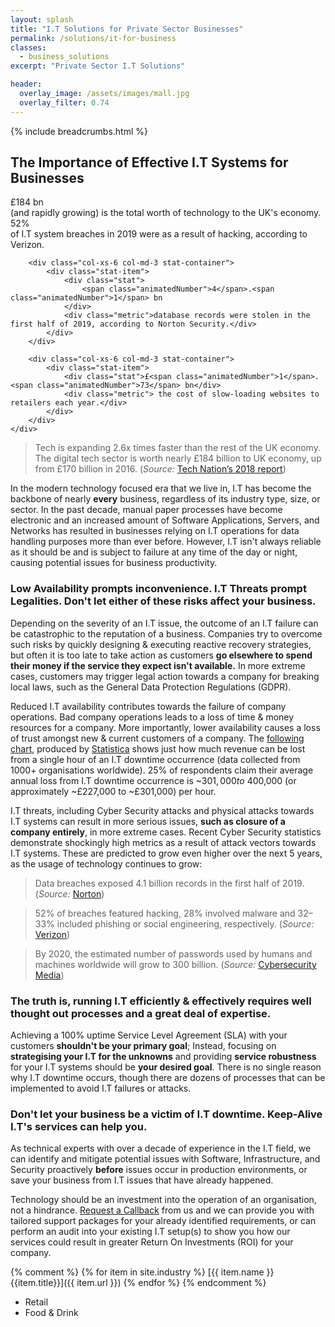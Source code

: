 ```yaml
---
layout: splash
title: "I.T Solutions for Private Sector Businesses"
permalink: /solutions/it-for-business
classes:
  - business_solutions
excerpt: "Private Sector I.T Solutions"

header:
  overlay_image: /assets/images/mall.jpg
  overlay_filter: 0.74
---
```


{% include breadcrumbs.html %}

## The Importance of Effective I.T Systems for Businesses
<section id="metrics" data-aos="fade-zoom-in" data-aos-offset="200" data-aos-easing="ease-in-sine" data-aos-duration="600" data-aos-once="true">
    <div class="row">
        <div class="col-xs-6 col-md-3 stat-container">
            <div class="stat-item">
                <div class="stat">
                    £<span class="animatedNumber">184</span> bn
                </div>
                <div class="metric">
                    (and rapidly growing) is the total worth of technology to the UK's economy.</div>
            </div>
        </div>
        <div class="col-xs-6 col-md-3 stat-container">
            <div class="stat-item">
                <div class="stat"><span class="animatedNumber">52</span>%</div>
                <div class="metric">of I.T system breaches in 2019 were as a result of hacking, according to Verizon.</div>
            </div>
        </div>

        <div class="col-xs-6 col-md-3 stat-container">
            <div class="stat-item">
                <div class="stat">
                    <span class="animatedNumber">4</span>.<span class="animatedNumber">1</span> bn
                </div>
                <div class="metric">database records were stolen in the first half of 2019, according to Norton Security.</div>
            </div>
        </div>

        <div class="col-xs-6 col-md-3 stat-container">
            <div class="stat-item">
                <div class="stat">£<span class="animatedNumber">1</span>.<span class="animatedNumber">73</span> bn</div>
                <div class="metric"> the cost of slow-loading websites to retailers each year.</div>
            </div>
        </div>
    </div>
</section>

> Tech is expanding 2.6x times faster than the rest of the UK economy. The digital tech sector is worth nearly £184 billion to UK economy, up from £170 billion in 2016. (*Source:* <a href="https://technation.io/" target="_blank">Tech Nation’s 2018 report</a>)

In the modern technology focused era that we live in, I.T has become the backbone of nearly **every** business, regardless of its industry type, size, or sector. In the past decade, manual paper processes have become electronic and an increased amount of Software Applications, Servers, and Networks has resulted in businesses relying on I.T operations for data handling purposes more than ever before. However, I.T isn't always reliable as it should be and is subject to failure at any time of the day or night, causing potential issues for business productivity. 

### Low Availability prompts inconvenience. I.T Threats prompt Legalities. Don't let either of these risks affect your business.
Depending on the severity of an I.T issue, the outcome of an I.T failure can be catastrophic to the reputation of a business. Companies try to overcome such risks by quickly designing & executing reactive recovery strategies, but often it is too late to take action as customers **go elsewhere to spend their money if the service they expect isn't available.** In more extreme cases, customers may trigger legal action towards a company for breaking local laws, such as the General Data Protection Regulations (GDPR).

Reduced I.T availability contributes towards the failure of company operations. Bad company operations leads to a loss of time & money resources for a company. More importantly, lower availability causes a loss of trust amongst new & current customers of a company. The <a href="/assets/images/statistics/global-enterprise-server-hourly-downtime-cost-2019.png">following chart</a>, produced by <a href="https://www.statista.com/" target="_blank">Statistica</a> shows just how much revenue can be lost from a single hour of an I.T downtime occurrence (data collected from 1000+ organisations worldwide). 25% of respondents claim their average annual loss from I.T downtime occurrence is ~$301,000 to ~$400,000  (or approximately ~£227,000 to ~£301,000) per hour.

I.T threats, including Cyber Security attacks and physical attacks towards I.T systems can result in more serious issues, **such as closure of a company entirely**,  in more extreme cases. Recent Cyber Security statistics demonstrate shockingly high metrics as a result of attack vectors towards I.T systems. These are predicted to grow even higher over the next 5 years, as the usage of technology continues to grow:

> Data breaches exposed 4.1 billion records in the first half of 2019. (*Source:* <a href="https://us.norton.com/internetsecurity-emerging-threats-2019-data-breaches.html" target="_blank">Norton</a>)

> 52% of breaches featured hacking, 28% involved malware and 32–33% included phishing or social engineering, respectively. (*Source:* <a href="https://www.verizonwireless.com/" target="_blank">Verizon</a>)

> By 2020, the estimated number of passwords used by humans and machines worldwide will grow to 300 billion. (*Source:* <a href="https://tech.ebu.ch/groups/mcs" target="_blank">Cybersecurity Media</a>)


### The truth is, running I.T efficiently & effectively requires well thought out processes and a great deal of expertise.
Achieving a 100% uptime Service Level Agreement (SLA) with your customers **shouldn't be your primary goal**; Instead, focusing on **strategising your I.T for the unknowns** and providing **service robustness** for your I.T systems should be **your desired goal**. 
There is no single reason why I.T downtime occurs, though there are dozens of processes that can be implemented to avoid I.T failures or attacks.

### Don't let your business be a victim of I.T downtime. Keep-Alive I.T's services can help you.
As technical experts with over a decade of experience in the I.T field, we can identify and mitigate potential issues with Software, Infrastructure, and Security proactively **before** issues occur in production environments, or save your business from I.T issues that have already happened. 

Technology should be an investment into the operation of an organisation, not a hindrance.
<a href="/request-a-callback">Request a Callback</a> from us and we can provide you with tailored support packages for your already identified requirements, or can perform an audit into your existing I.T setup(s) to show you how our services could result in greater Return On Investments (ROI) for your company.


{% comment %}
{% for item in site.industry %}
[{{ item.name }} {{item.title}}]({{ item.url }})
{% endfor %}
{% endcomment %}


- Retail
- Food & Drink